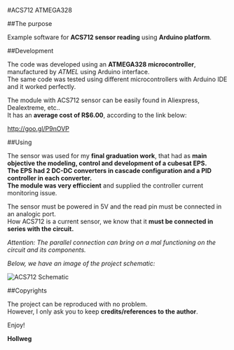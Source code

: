 #ACS712 ATMEGA328

##The purpose

Example software for **ACS712 sensor reading** using **Arduino platform**.

##Development

The code was developed using an **ATMEGA328 microcontroller**, manufactured by _ATMEL_ using Arduino interface. </br>
The same code was tested using different microcontrollers with Arduino IDE and it worked perfectly.

The module with ACS712 sensor can be easily found in Aliexpress, Dealextreme, etc.. </br>
It has an **average cost of R$6.00**, according to the link below:

http://goo.gl/P9nOVP

##Using

The sensor was used for my **final graduation work**, that had as **main objective the modeling, control and development of a cubesat EPS.** </br>
**The EPS had 2 DC-DC converters in cascade configuration and a PID controller in each converter.** </br>
**The module was very efficcient** and supplied the controller current monitoring issue.

The sensor must be powered in 5V and the read pin must be connected in an analogic port. </br>
How ACS712 is a current sensor, we know that it **must be connected in series with the circuit.** 

_Attention: The parallel connection can bring on a mal functioning on the circuit and its components._

*Below, we have an image of the project schematic:*

![ACS712 Schematic](http://i.imgur.com/khCHCk8.png)

##Copyrights

The project can be reproduced with no problem. </br>
However, I only ask you to keep **credits/references to the author**.


Enjoy!


**Hollweg**

